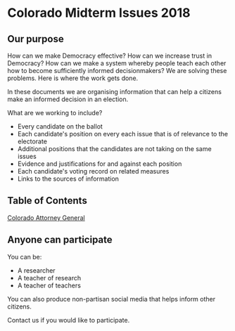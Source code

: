 # Colorado Midterm Issues 2018

## Our purpose

How can we make Democracy effective? How can we increase trust in Democracy?
How can we make a system whereby people teach each other how to become
sufficiently informed decisionmakers? We are solving these problems. Here
is where the work gets done.

In these documents we are organising information that can help a citizens
make an informed decision in an election.

What are we working to include?

* Every candidate on the ballot
* Each candidate's position on every each issue that is of relevance to the
electorate
* Additional positions that the candidates are not taking on the same issues
* Evidence and justifications for and against each position
* Each candidate's voting record on related measures
* Links to the sources of information

## Table of Contents
[Colorado Attorney General](../attorney-general.html)

## Anyone can participate

You can be:
* A researcher
* A teacher of research
* A teacher of teachers

You can also produce non-partisan social media that helps inform other citizens.

Contact us if you would like to participate.
